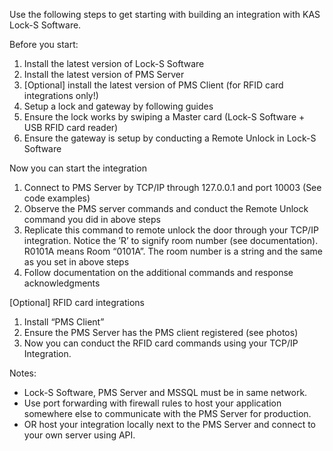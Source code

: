 Use the following steps to get starting with building an integration with KAS Lock-S Software.

Before you start:

1. Install the latest version of Lock-S Software
2. Install the latest version of PMS Server
3. [Optional] install the latest version of PMS Client (for RFID card integrations only!)
4. Setup a lock and gateway by following guides
5. Ensure the lock works by swiping a Master card (Lock-S Software + USB RFID card reader)
6. Ensure the gateway is setup by conducting a Remote Unlock in Lock-S Software

Now you can start the integration

1. Connect to PMS Server by TCP/IP through 127.0.0.1 and port 10003 (See code examples)
2. Observe the PMS server commands and conduct the Remote Unlock command you did in above steps
3. Replicate this command to remote unlock the door through your TCP/IP integration. Notice the ’R’ to signify room number (see documentation). R0101A means Room “0101A”. The room number is a string and the same as you set in above steps
4. Follow documentation on the additional commands and response acknowledgments

[Optional] RFID card integrations

1. Install “PMS Client”
2. Ensure the PMS Server has the PMS client registered (see photos)
3. Now you can conduct the RFID card commands using your TCP/IP Integration.


Notes:
- Lock-S Software, PMS Server and MSSQL must be in same network. 
- Use port forwarding with firewall rules to host your application somewhere else to communicate with the PMS Server for production. 
- OR host your integration locally next to the PMS Server and connect to your own server using API. 